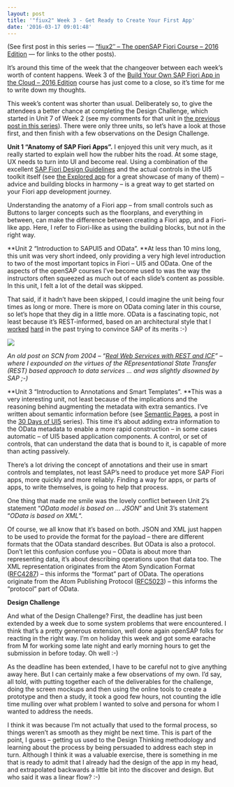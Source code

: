 ```yaml
---
layout: post
title: '"fiux2" Week 3 - Get Ready to Create Your First App'
date: '2016-03-17 09:01:48'
---
```



(See first post in this series — [“fiux2″ – The openSAP Fiori Course – 2016 Edition](/2016/03/fiux2-the-opensap-fiori-course-2016-edition/) — for links to the other posts).

It’s around this time of the week that the changeover between each week’s worth of content happens. Week 3 of the [Build Your Own SAP Fiori App in the Cloud – 2016 Edition](http://open.sap.com/courses/fiux2) course has just come to a close, so it’s time for me to write down my thoughts.

This week’s content was shorter than usual. Deliberately so, to give the attendees a better chance at completing the Design Challenge, which started in Unit 7 of Week 2 (see my comments for that unit in [the previous post in this series](/2016/03/fiux2-week-2-design-your-first-sap-fiori-app/)). There were only three units, so let’s have a look at those first, and then finish with a few observations on the Design Challenge.

**Unit 1 “Anatomy of SAP Fiori Apps”.** I enjoyed this unit very much, as it really started to explain well how the rubber hits the road. At some stage, UX needs to turn into UI and become real. Using a combination of the excellent [SAP Fiori Design Guidelines](https://experience.sap.com/fiori-design/) and the actual controls in the UI5 toolkit itself (see [the Explored app](https://sapui5.hana.ondemand.com/explored.html) for a great showcase of many of them) – advice and building blocks in harmony – is a great way to get started on your Fiori app development journey.

Understanding the anatomy of a Fiori app – from small controls such as Buttons to larger concepts such as the floorplans, and everything in between, can make the difference between creating a Fiori app, and a Fiori-like app. Here, I refer to Fiori-like as using the building blocks, but not in the right way.

**Unit 2 “Introduction to SAPUI5 and OData”. **At less than 10 mins long, this unit was very short indeed, only providing a very high level introduction to two of the most important topics in Fiori – UI5 and OData. One of the aspects of the openSAP courses I’ve become used to was the way the instructors often squeezed as much out of each slide’s content as possible. In this unit, I felt a lot of the detail was skipped.

That said, if it hadn’t have been skipped, I could imagine the unit being four times as long or more. There is more on OData coming later in this course, so let’s hope that they dig in a little more. OData is a fascinating topic, not least because it’s REST-informed, based on an architectural style that I [worked](http://www.sdn.sap.com/irj/scn/go/portal/prtroot/docs/library/uuid/ea8db790-0201-0010-af98-de15b6c1ee1a?overridelayout=true) [hard](https://scn.sap.com/people/dj.adams/blog/2004/06/24/forget-soap--build-real-web-services-with-the-icf) in the past trying to convince SAP of its merits :-)

[![](/wp-content/uploads/2016/03/Screen-Shot-2016-03-16-at-23.00.42.png)](http://www.sdn.sap.com/irj/scn/go/portal/prtroot/docs/library/uuid/ea8db790-0201-0010-af98-de15b6c1ee1a?overridelayout=true)

*An old post on SCN from 2004 – “[Real Web Services with REST and ICF](http://www.sdn.sap.com/irj/scn/go/portal/prtroot/docs/library/uuid/ea8db790-0201-0010-af98-de15b6c1ee1a?overridelayout=true)” – where I expounded on the virtues of the REpresentational State Transfer (REST) based approach to data services … and was slightly disowned by SAP ;-)*

**Unit 3 “Introduction to Annotations and Smart Templates”. **This was a very interesting unit, not least because of the implications and the reasoning behind augmenting the metadata with extra semantics. I’ve written about semantic information before (see [Semantic Pages](/2015/07/semantic-pages/), a post in the [30 Days of UI5](/2015/07/30-days-of-ui5/) series). This time it’s about adding extra information to the OData metadata to enable a more rapid construction – in some cases automatic – of UI5 based application components. A control, or set of controls, that can understand the data that is bound to it, is capable of more than acting passively.

There’s a lot driving the concept of annotations and their use in smart controls and templates, not least SAP’s need to produce yet more SAP Fiori apps, more quickly and more reliably. Finding a way for apps, or parts of apps, to write themselves, is going to help that process.

One thing that made me smile was the lovely conflict between Unit 2’s statement “*OData model is based on … JSON*” and Unit 3’s statement “*OData is based on XML*“.

Of course, we all know that it’s based on both. JSON and XML just happen to be used to provide the format for the payload – there are different formats that the OData standard describes. But OData is also a protocol. Don’t let this confusion confuse you – OData is about more than representing data, it’s about describing operations upon that data too. The XML representation originates from the Atom Syndication Format ([RFC4287](http://www.rfc-base.org/rfc-4287.html)) – this informs the “format” part of OData. The operations originate from the Atom Publishing Protocol ([RFC5023](http://www.rfc-base.org/rfc-5023.html)) – this informs the “protocol” part of OData.

**Design Challenge**

And what of the Design Challenge? First, the deadline has just been extended by a week due to some system problems that were encountered. I think that’s a pretty generous extension, well done again openSAP folks for reacting in the right way. I’m on holiday this week and got some earache from M for working some late night and early morning hours to get the submission in before today. Oh well :-)

As the deadline has been extended, I have to be careful not to give anything away here. But I can certainly make a few observations of my own. I’d say, all told, with putting together each of the deliverables for the challenge, doing the screen mockups and then using the online tools to create a prototype and then a study, it took a good few hours, not counting the idle time mulling over what problem I wanted to solve and persona for whom I wanted to address the needs.

I think it was because I’m not actually that used to the formal process, so things weren’t as smooth as they might be next time. This is part of the point, I guess – getting us used to the Design Thinking methodology and learning about the process by being persuaded to address each step in turn. Although I think it was a valuable exercise, there is something in me that is ready to admit that I already had the design of the app in my head, and extrapolated backwards a little bit into the discover and design. But who said it was a linear flow? :-)

 


